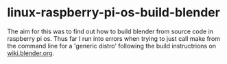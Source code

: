 # linux-raspberry-pi-os-build-blender

The aim for this was to find out how to build blender from source code in raspberry pi os. Thus far I run into errors when trying to just call make from the command line for a 'generic distro' following the build instructrions on [wiki.blender.org](https://wiki.blender.org/wiki/Building_Blender/Linux/Generic_Distro).


